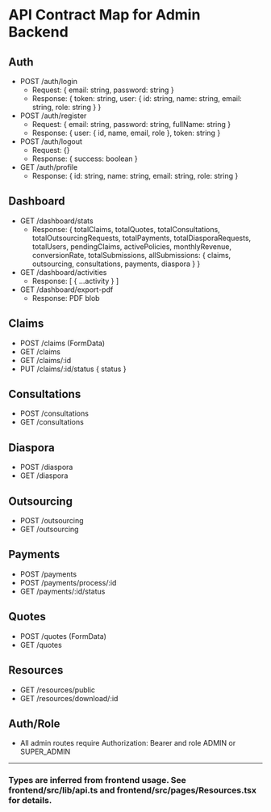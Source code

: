 # API Contract Map for Admin Backend

## Auth
- POST /auth/login
  - Request: { email: string, password: string }
  - Response: { token: string, user: { id: string, name: string, email: string, role: string } }
- POST /auth/register
  - Request: { email: string, password: string, fullName: string }
  - Response: { user: { id, name, email, role }, token: string }
- POST /auth/logout
  - Request: {}
  - Response: { success: boolean }
- GET /auth/profile
  - Response: { id: string, name: string, email: string, role: string }

## Dashboard
- GET /dashboard/stats
  - Response: { totalClaims, totalQuotes, totalConsultations, totalOutsourcingRequests, totalPayments, totalDiasporaRequests, totalUsers, pendingClaims, activePolicies, monthlyRevenue, conversionRate, totalSubmissions, allSubmissions: { claims, outsourcing, consultations, payments, diaspora } }
- GET /dashboard/activities
  - Response: [ { ...activity } ]
- GET /dashboard/export-pdf
  - Response: PDF blob

## Claims
- POST /claims (FormData)
- GET /claims
- GET /claims/:id
- PUT /claims/:id/status { status }

## Consultations
- POST /consultations
- GET /consultations

## Diaspora
- POST /diaspora
- GET /diaspora

## Outsourcing
- POST /outsourcing
- GET /outsourcing

## Payments
- POST /payments
- POST /payments/process/:id
- GET /payments/:id/status

## Quotes
- POST /quotes (FormData)
- GET /quotes

## Resources
- GET /resources/public
- GET /resources/download/:id

## Auth/Role
- All admin routes require Authorization: Bearer <token> and role ADMIN or SUPER_ADMIN

---

### Types are inferred from frontend usage. See frontend/src/lib/api.ts and frontend/src/pages/Resources.tsx for details.
